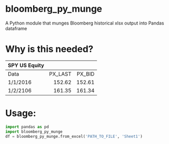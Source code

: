 # bloomberg_py_munge
A Python module that munges Bloomberg historical xlsx output into Pandas dataframe

# Why is this needed?


| SPY US Equity |      	   |	   |
| ------------- | --------:| -----:|
| Data          | PX_LAST  | PX_BID|
| 1/1/2016      | 152.62   | 152.61|
| 1/2/2106      | 161.35   | 161.34|

# Usage:
```python
import pandas as pd
import bloomberg_py_munge
df = bloomberg_py_munge.from_excel('PATH_TO_FILE', 'Sheet1')
```